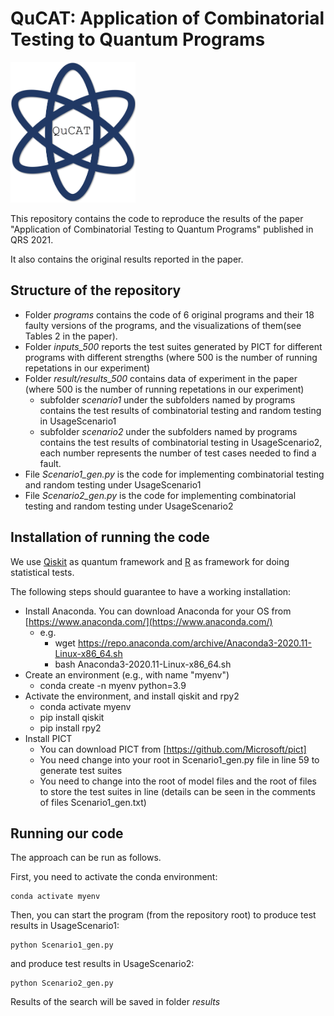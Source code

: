 # QuCAT: Application of Combinatorial Testing to Quantum Programs

<img src="QuCAT_logo.png" width="200">

This repository contains the code to reproduce the results of the paper "Application of Combinatorial Testing to Quantum Programs" published in QRS 2021.

It also contains the original results reported in the paper.

## Structure of the repository

* Folder *programs* contains the code of 6 original programs and their 18 faulty versions of the programs, and the visualizations of them(see Tables 2 in the paper).
* Folder *inputs_500* reports the test suites generated by PICT for different programs with different strengths (where 500 is the number of running repetations in our experiment)
* Folder *result/results_500* contains data of experiment in the paper (where 500 is the number of running repetations in our experiment)
    * subfolder *scenario1* under the subfolders named by programs contains the test results of combinatorial testing and random testing in UsageScenario1
    * subfolder *scenario2* under the subfolders named by programs contains the test results of combinatorial testing in UsageScenario2, each number represents the number of test cases needed to find a fault. 
* File *Scenario1_gen.py* is the code for implementing combinatorial testing and random testing under UsageScenario1
* File *Scenario2_gen.py* is the code for implementing combinatorial testing and random testing under UsageScenario2

## Installation of running the code
We use [Qiskit](https://qiskit.org/) as quantum framework and [R](https://www.r-project.org/) as framework for doing statistical tests.

The following steps should guarantee to have a working installation:
* Install Anaconda. You can download Anaconda for your OS from [https://www.anaconda.com/](https://www.anaconda.com/)
    * e.g.
        * wget https://repo.anaconda.com/archive/Anaconda3-2020.11-Linux-x86_64.sh
        * bash Anaconda3-2020.11-Linux-x86_64.sh
* Create an environment (e.g., with name "myenv")
    * conda create -n myenv python=3.9
* Activate the environment, and install qiskit and rpy2
    * conda activate myenv
    * pip install qiskit
    * pip install rpy2
* Install PICT
    * You can download PICT from [https://github.com/Microsoft/pict]
    * You need change into your root in Scenario1_gen.py file in line 59 to generate test suites
    * You need to change into the root of model files and the root of files to store the test suites in line  (details can be seen in the comments of files Scenario1_gen.txt)
    
## Running our code

The approach can be run as follows.

First, you need to activate the conda environment:

```
conda activate myenv
```

Then, you can start the program (from the repository root) to produce test results in UsageScenario1:

```
python Scenario1_gen.py
```
and produce test results in UsageScenario2:
```
python Scenario2_gen.py
```



Results of the search will be saved in folder *results*
